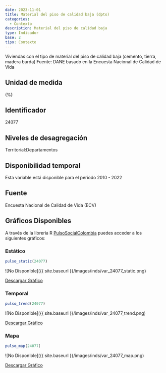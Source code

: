 ```yaml
---
date: 2023-11-01
title: Material del piso de calidad baja (dpto)
categories:
  - Contexto
description: Material del piso de calidad baja
type: Indicador
base: 2
tipo: Contexto
--- 
```


Viviendas con el tipo de material del piso de calidad baja (cemento, tierra, madera burda)
Fuente: DANE basado en la Encuesta Nacional de Calidad de Vida

## Unidad de medida
(%)

## Identificador
24077

## Niveles de desagregación
Territorial:Departamentos

## Disponibilidad temporal
Esta variable está disponible para el periodo 2010 - 2022

## Fuente
Encuesta Nacional de Calidad de Vida (ECV)

## Gráficos Disponibles

A través de la libreria R [PulsoSocialColombia](https://github.com/pulsosocialcolombia/PulsoSocialColombia) puedes acceder a los siguientes gráficos:

### Estático

``` R
pulso_static(24077)
```

![No Disponible]({{ site.baseurl }}/images/inds/var_24077_static.png)

<a href='{{ site.baseurl }}/images/inds/var_24077_static.png'>Descargar Gráfico</a>

### Temporal

``` R
pulso_trend(24077)
```

![No Disponible]({{ site.baseurl }}/images/inds/var_24077_trend.png)

<a href='{{ site.baseurl }}/images/inds/var_24077_trend.png'>Descargar Gráfico</a>

### Mapa

``` R
pulso_map(24077)
```

![No Disponible]({{ site.baseurl }}/images/inds/var_24077_map.png)

<a href='{{ site.baseurl }}/images/inds/var_24077_map.png'>Descargar Gráfico</a>